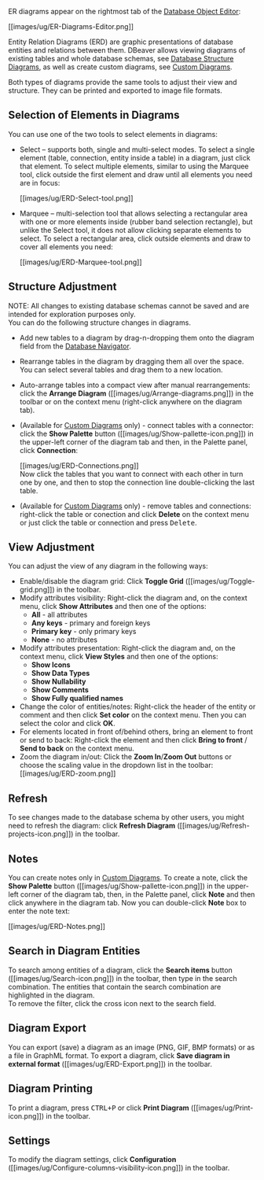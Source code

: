ER diagrams appear on the rightmost tab of the [Database Object Editor](https://github.com/dbeaver/dbeaver/wiki/Database-Object-Editor):

[[images/ug/ER-Diagrams-Editor.png]]

Entity Relation Diagrams (ERD) are graphic presentations of database entities and relations between them. DBeaver allows viewing diagrams of existing tables and whole database schemas, see [Database Structure Diagrams](https://github.com/dbeaver/dbeaver/wiki/Database-Structure-Diagrams), as well as create custom diagrams, see
[Custom Diagrams](https://github.com/dbeaver/dbeaver/wiki/Custom-Diagrams).

Both types of diagrams provide the same tools to adjust their view and structure. They can be printed and exported to image file formats.

## Selection of Elements in Diagrams
You can use one of the two tools to select elements in diagrams:
* Select – supports both, single and multi-select modes. To select a single element (table, connection, entity inside a table) in a diagram, just click that element. To select multiple elements, similar to using the Marquee tool, click outside the first element and draw until all elements you need are in focus:  

  [[images/ug/ERD-Select-tool.png]]
  
* Marquee – multi-selection tool that allows selecting a rectangular area with one or more elements inside (rubber band selection rectangle), but unlike the Select tool, it does not allow clicking separate elements to select. To select a rectangular area, click outside elements and draw to cover all elements you need:  

  [[images/ug/ERD-Marquee-tool.png]]
 
## Structure Adjustment
NOTE: All changes to existing database schemas cannot be saved and are intended for exploration purposes only.  
You can do the following structure changes in diagrams.
*  Add new tables to a diagram by drag-n-dropping them onto the diagram field from the [Database Navigator](https://github.com/dbeaver/dbeaver/wiki/Database-Navigator).
*  Rearrange tables in the diagram by dragging them all over the space. You can select several tables and drag them to a new location.
*  Auto-arrange tables into a compact view after manual rearrangements: click the **Arrange Diagram** ([[images/ug/Arrange-diagrams.png]]) in the toolbar or on the context menu (right-click anywhere on the diagram tab).
*  (Available for [Custom Diagrams](https://github.com/dbeaver/dbeaver/wiki/Custom-Diagrams) only) - connect tables with a connector: click the **Show Palette** button ([[images/ug/Show-pallette-icon.png]]) in the upper-left corner of the diagram tab and then, in the Palette panel, click **Connection**: 

   [[images/ug/ERD-Connections.png]]  
   Now click the tables that you want to connect with each other in turn one by one, and then to stop the connection line double-clicking the last table.  
*  (Available for [Custom Diagrams](https://github.com/dbeaver/dbeaver/wiki/Custom-Diagrams) only) - remove tables and connections: right-click the table or conection and click **Delete** on the context menu or just click the table or connection and press <kbd>Delete</kbd>.

## View Adjustment
You can adjust the view of any diagram in the following ways:
* Enable/disable the diagram grid: Click **Toggle Grid** ([[images/ug/Toggle-grid.png]]) in the toolbar.
* Modify attributes visibility: Right-click the diagram and, on the context menu, click **Show Attributes** and then one of the options:
  - **All** - all attributes  
  - **Any keys** - primary and foreign keys  
  - **Primary key** - only primary keys  
  - **None** - no attributes  
* Modify attributes presentation: Right-click the diagram and, on the context menu, click **View Styles** and then one of the options:
  - **Show Icons**
  - **Show Data Types**
  - **Show Nullability**
  - **Show Comments**
  - **Show Fully qualified names**
* Change the color of entities/notes: Right-click the header of the entity or comment and then click **Set color** on the context menu. Then you can select the color and click **OK**. 
* For elements located in front of/behind others, bring an element to front or send to back: Right-click the element and then click **Bring to front** / **Send to back** on the context menu.
* Zoom the diagram in/out: Click the **Zoom In**/**Zoom Out** buttons or choose the scaling value in the dropdown list in the toolbar: [[images/ug/ERD-zoom.png]]

## Refresh
To see changes made to the database schema by other users, you might need to refresh the diagram: click **Refresh Diagram** ([[images/ug/Refresh-projects-icon.png]]) in the toolbar.

## Notes
You can create notes only in [Custom Diagrams](https://github.com/dbeaver/dbeaver/wiki/Custom-Diagrams). To create a note, click the **Show Palette** button ([[images/ug/Show-pallette-icon.png]]) in the upper-left corner of the diagram tab, then, in the Palette panel, click **Note** and then click anywhere in the diagram tab. Now you can double-click **Note** box to enter the note text:

[[images/ug/ERD-Notes.png]]

## Search in Diagram Entities
To search among entities of a diagram, click the **Search items** button ([[images/ug/Search-icon.png]]) in the toolbar, then type in the search combination. The entities that contain the search combination are highlighted in the diagram.  
To remove the filter, click the cross icon next to the search field.


## Diagram Export
You can export (save) a diagram as an image (PNG, GIF, BMP formats) or as a file in GraphML format. To export a diagram, click **Save diagram in external format** ([[images/ug/ERD-Export.png]]) in the toolbar.

## Diagram Printing
To print a diagram, press <kbd>CTRL+P</kbd> or click **Print Diagram** ([[images/ug/Print-icon.png]]) in the toolbar.

## Settings
To modify the diagram settings, click **Configuration** ([[images/ug/Configure-columns-visibility-icon.png]]) in the toolbar.